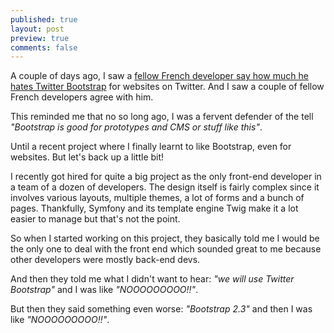 ```yaml
---
published: true
layout: post
preview: true
comments: false
---
```


<section>
<p>A couple of days ago, I saw a <a href="https://twitter.com/Gandoulfe/status/392640481634422785">fellow French developer say how much he hates Twitter Bootstrap</a> for websites on Twitter. And I saw a couple of fellow French developers agree with him.</p>
<p>This reminded me that no so long ago, I was a fervent defender of the tell <em>"Bootstrap is good for prototypes and CMS or stuff like this"</em>.</p>
<p>Until a recent project where I finally learnt to like Bootstrap, even for websites. But let's back up a little bit!</p>
<p>I recently got hired for quite a big project as the only front-end developer in a team of a dozen of developers. The design itself is fairly complex since it involves various layouts, multiple themes, a lot of forms and a bunch of pages. Thankfully, Symfony and its template engine Twig make it a lot easier to manage but that's not the point.</p>
<p>So when I started working on this project, they basically told me I would be the only one to deal with the front end which sounded great to me because other developers were mostly back-end devs.</p>
<p>And then they told me what I didn't want to hear: <em>"we will use Twitter Bootstrap"</em> and I was like <em>"NOOOOOOOOO!!"</em>.</p>
<p>But then they said something even worse: <em>"Bootstrap 2.3"</em> and then I was like <em>"NOOOOOOOOO!!"</em>.</p>
</section>